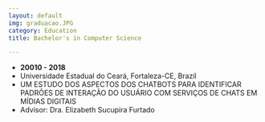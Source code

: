 ```yaml
---
layout: default
img: graduacao.JPG
category: Education
title: Bachelor's in Computer Science

---
```


* __20010 - 2018__
* Universidade Estadual do Ceará, Fortaleza-CE, Brazil
* UM ESTUDO DOS ASPECTOS DOS CHATBOTS PARA IDENTIFICAR PADRÕES DE INTERAÇÃO DO USUÁRIO COM SERVIÇOS DE CHATS EM MÍDIAS DIGITAIS
* Advisor: Dra. Elizabeth Sucupira Furtado



